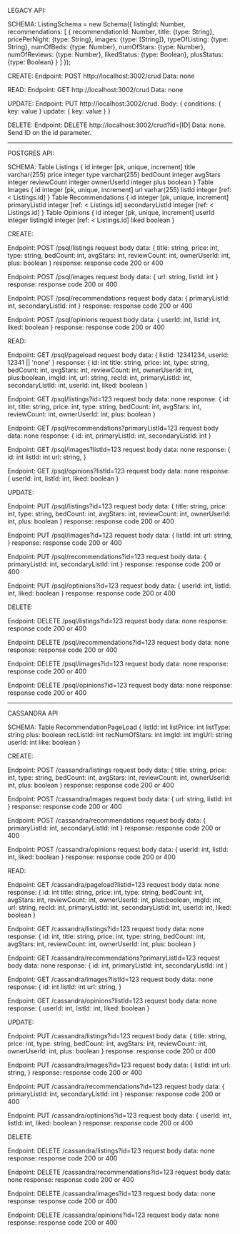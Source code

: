 LEGACY API:

SCHEMA:
ListingSchema = new Schema({
    listingId: Number,
    recommendations: [ {
        recommendationId: Number, 
        title: {type: String},
        pricePerNight: {type: String},
        images: {type: [String]},
        typeOfListing: {type: String},
        numOfBeds: {type: Number},
        numOfStars: {type: Number},
        numOfReviews: {type: Number},
        likedStatus: {type: Boolean},
        plusStatus: {type: Boolean}
    } ]
});

CREATE:
Endpoint: POST http://localhost:3002/crud
Data: none

READ:
Endpoint: GET http://localhost:3002/crud
Data: none

UPDATE:
Endpoint: PUT http://localhost:3002/crud.
Body: {
  conditions: {
    key: value
  }
  update: {
    key: value
  }
}

DELETE:
Endpoint: DELETE http://localhost:3002/crud?id=[ID]
Data: none. Send ID on the id parameter.

**************************

POSTGRES API:

SCHEMA:
  Table Listings {
    id integer [pk, unique, increment]
    title varchar(255)
    price integer
    type varchar(255)
    bedCount integer
    avgStars integer
    reviewCount integer
    ownerUserId integer
    plus boolean
  }
  Table Images {
    id integer [pk, unique, increment]
    url varhar(255)
    listId integer [ref: < Listings.id]
  }
  Table Recommendations {
    id integer [pk, unique, increment]
    primaryListId integer [ref: < Listings.id]
    secondaryListId integer [ref: < Listings.id]
  }
  Table Opinions {
    id integer [pk, unique, increment]
    userId integer
    listingId integer [ref: < Listings.id]
    liked boolean
  }

CREATE:

Endpoint: POST /psql/listings
request body data: {
  title: string, 
  price: int, 
  type: string, 
  bedCount: int, 
  avgStars: int, 
  reviewCount: int, 
  ownerUserId: int,
  plus: boolean
}
response: response code 200 or 400

Endpoint: POST /psql/images
request body data: {
  url: string, 
  listId: int
}
response: response code 200 or 400

Endpoint: POST /psql/recommendations
request body data: {
  primaryListId: int, 
  secondaryListId: int
}
response: response code 200 or 400

Endpoint: POST /psql/opinions
request body data: {
  userId: int,
  listId: int, 
  liked: boolean
}
response: response code 200 or 400

READ:

Endpoint: GET /psql/pageload
request body data: { listid: 12341234, userid: 12341 || 'none' }
response: {
  id: int
  title: string, 
  price: int, 
  type: string, 
  bedCount: int, 
  avgStars: int, 
  reviewCount: int, 
  ownerUserId: int,
  plus:boolean,
  imgId: int,
  url: string,
  recId: int,
  primaryListId: int, 
  secondaryListId: int,
  userId: int,
  liked: boolean
}

Endpoint: GET /psql/listings?id=123
request body data: none
response: {
  id: int,
  title: string, 
  price: int, 
  type: string, 
  bedCount: int, 
  avgStars: int, 
  reviewCount: int, 
  ownerUserId: int,
  plus: boolean
}

Endpoint: GET /psql/recommendations?primaryListId=123
request body data: none
response: {
  id: int,
  primaryListId: int, 
  secondaryListId: int
}

Endpoint: GET /psql/images?listId=123
request body data: none
response: {
  id: int
  listId: int
  url: string,
}

Endpoint: GET /psql/opinions?listId=123
request body data: none
response: {
  userId: int,
  listId: int, 
  liked: boolean
}

UPDATE:

Endpoint: PUT /psql/listings?id=123
request body data: {
  title: string, 
  price: int, 
  type: string, 
  bedCount: int, 
  avgStars: int, 
  reviewCount: int, 
  ownerUserId: int,
  plus: boolean
}
response: response code 200 or 400

Endpoint: PUT /psql/images?id=123
request body data: {
  listId: int
  url: string,
}
response: response code 200 or 400

Endpoint: PUT /psql/recommendations?id=123
request body data: {
  primaryListId: int, 
  secondaryListId: int
}
response: response code 200 or 400

Endpoint: PUT /psql/optinions?id=123
request body data: {
  userId: int,
  listId: int, 
  liked: boolean
}
response: response code 200 or 400

DELETE:

Endpoint: DELETE /psql/listings?id=123
request body data: none
response: response code 200 or 400

Endpoint: DELETE /psql/recommendations?id=123
request body data: none
response: response code 200 or 400

Endpoint: DELETE /psql/images?id=123
request body data: none
response: response code 200 or 400

Endpoint: DELETE /psql/opinions?id=123
request body data: none
response: response code 200 or 400

*************************

CASSANDRA API

SCHEMA: 
Table RecommendationPageLoad {
  listId: int
  listPrice: int
  listType: string
  plus: boolean
  recListId: int
  recNumOfStars: int
  imgId: int
  imgUrl: string
  userId: int
  like: boolean
}

CREATE:

Endpoint: POST /cassandra/listings
request body data: {
  title: string, 
  price: int, 
  type: string, 
  bedCount: int, 
  avgStars: int, 
  reviewCount: int, 
  ownerUserId: int,
  plus: boolean
}
response: response code 200 or 400

Endpoint: POST /cassandra/images
request body data: {
  url: string, 
  listId: int
}
response: response code 200 or 400

Endpoint: POST /cassandra/recommendations
request body data: {
  primaryListId: int, 
  secondaryListId: int
}
response: response code 200 or 400

Endpoint: POST /cassandra/opinions
request body data: {
  userId: int,
  listId: int, 
  liked: boolean
}
response: response code 200 or 400

READ:

Endpoint: GET /cassandra/pageload?listid=123
request body data: none
response: {
  id: int
  title: string, 
  price: int, 
  type: string, 
  bedCount: int, 
  avgStars: int, 
  reviewCount: int, 
  ownerUserId: int,
  plus:boolean,
  imgId: int,
  url: string,
  recId: int,
  primaryListId: int, 
  secondaryListId: int,
  userId: int,
  liked: boolean
}

Endpoint: GET /cassandra/listings?id=123
request body data: none
response: {
  id: int,
  title: string, 
  price: int, 
  type: string, 
  bedCount: int, 
  avgStars: int, 
  reviewCount: int, 
  ownerUserId: int,
  plus: boolean
}

Endpoint: GET /cassandra/recommendations?primaryListId=123
request body data: none
response: {
  id: int,
  primaryListId: int, 
  secondaryListId: int
}

Endpoint: GET /cassandra/images?listId=123
request body data: none
response: {
  id: int
  listId: int
  url: string,
}

Endpoint: GET /cassandra/opinions?listId=123
request body data: none
response: {
  userId: int,
  listId: int, 
  liked: boolean
}

UPDATE:

Endpoint: PUT /cassandra/listings?id=123
request body data: {
  title: string, 
  price: int, 
  type: string, 
  bedCount: int, 
  avgStars: int, 
  reviewCount: int, 
  ownerUserId: int,
  plus: boolean
}
response: response code 200 or 400

Endpoint: PUT /cassandra/images?id=123
request body data: {
  listId: int
  url: string,
}
response: response code 200 or 400

Endpoint: PUT /cassandra/recommendations?id=123
request body data: {
  primaryListId: int, 
  secondaryListId: int
}
response: response code 200 or 400

Endpoint: PUT /cassandra/optinions?id=123
request body data: {
  userId: int,
  listId: int, 
  liked: boolean
}
response: response code 200 or 400

DELETE:

Endpoint: DELETE /cassandra/listings?id=123
request body data: none
response: response code 200 or 400

Endpoint: DELETE /cassandra/recommendations?id=123
request body data: none
response: response code 200 or 400

Endpoint: DELETE /cassandra/images?id=123
request body data: none
response: response code 200 or 400

Endpoint: DELETE /cassandra/opinions?id=123
request body data: none
response: response code 200 or 400